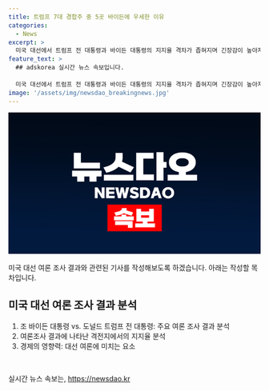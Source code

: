```yaml
---
title: 트럼프 7대 경합주 중 5곳 바이든에 우세한 이유
categories:
  - News
excerpt: >
  미국 대선에서 트럼프 전 대통령과 바이든 대통령의 지지율 격차가 좁혀지며 긴장감이 높아지고 있다. 워싱턴포스트에 따르면 7개 격전지 중 5곳에서 트럼프 전 대통령이 우위를 보이고, 경제 상황이 선거 결과에 영향을 줄 수 있다는 전망이 나왔다. 트럼프 전 대통령의 지지율이 향상된 것으로 보이며, NYT-시에나대의 여론조사 결과와 전국 여론조사 평균치가 차이를 보이고 있어 논란이 되고 있다.
feature_text: >
  ## adskorea 실시간 뉴스 속보입니다.

  미국 대선에서 트럼프 전 대통령과 바이든 대통령의 지지율 격차가 좁혀지며 긴장감이 높아지고 있다. 워싱턴포스트에 따르면 7개 격전지 중 5곳에서 트럼프 전 대통령이 우위를 보이고, 경제 상황이 선거 결과에 영향을 줄 수 있다는 전망이 나왔다. 트럼프 전 대통령의 지지율이 향상된 것으로 보이며, NYT-시에나대의 여론조사 결과와 전국 여론조사 평균치가 차이를 보이고 있어 논란이 되고 있다.
image: '/assets/img/newsdao_breakingnews.jpg'
---
```


<p><img src="/assets/img/newsdao_breakingnews.jpg" alt="adskorea 속보" /></p>

<p>미국 대선 여론 조사 결과와 관련된 기사를 작성해보도록 하겠습니다. 아래는 작성할 목차입니다.</p>

<h2 data-ke-size="size26">미국 대선 여론 조사 결과 분석</h2>

<ol>
<li>조 바이든 대통령 vs. 도널드 트럼프 전 대통령: 주요 여론 조사 결과 분석</li>
<li>여론조사 결과에 나타난 격전지에서의 지지율 분석</li>
<li>경제의 영향력: 대선 여론에 미치는 요소</li>
</ol>

<p data-ke-size="size16">&nbsp;</p>
실시간 뉴스 속보는, <a href="https://newsdao.kr" rel="dofollow">https://newsdao.kr</a>


